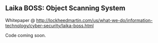 ## Laika BOSS: Object Scanning System

Whitepaper @ http://lockheedmartin.com/us/what-we-do/information-technology/cyber-security/laika-boss.html

Code coming soon.
